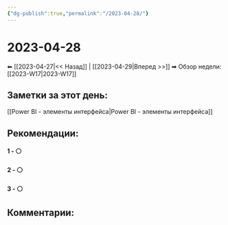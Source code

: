 ```yaml
---
{"dg-publish":true,"permalink":"/2023-04-28/"}
---
```


# 2023-04-28

⬅  [[2023-04-27\|<<  Назад]] | [[2023-04-29\|Вперед >>]]  ➡
Обзор недели: [[2023-W17\|2023-W17]]


## Заметки за этот день:

[[Power BI - элементы интерфейса\|Power BI - элементы интерфейса]]

## Рекомендации:

#### 1 - ⚪ 

#### 2 - ⚪ 

#### 3 - ⚪ 


## Комментарии:
